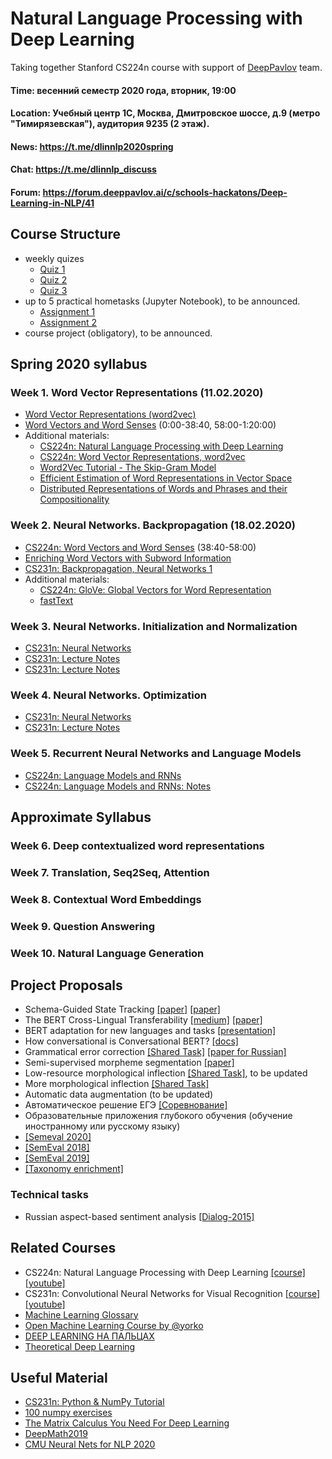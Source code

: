 # Natural Language Processing with Deep Learning
Taking together Stanford CS224n course with support of [DeepPavlov](https://deeppavlov.ai/) team.

#### Time: весенний семестр 2020 года, вторник, 19:00

#### Location: Учебный центр 1С, Москва, Дмитровское шоссе, д.9 (метро "Тимирязевская"), аудитория 9235 (2 этаж).

#### News: https://t.me/dlinnlp2020spring

#### Chat: https://t.me/dlinnlp_discuss

#### Forum: https://forum.deeppavlov.ai/c/schools-hackatons/Deep-Learning-in-NLP/41

## Course Structure

* weekly quizes
  * [Quiz 1](https://forms.gle/2Gjgq1ot1dFhQsNZ7)
  * [Quiz 2](https://forms.gle/1kUsvhcmNt7hXsRh7)
  * [Quiz 3](https://forms.gle/zyxKGxpwLi3FANE16)
* up to 5 practical hometasks (Jupyter Notebook), to be announced.
  * [Assignment 1](https://classroom.github.com/a/lU_lW_7H)
  * [Assignment 2](https://classroom.github.com/a/SvJ6u-QK)
* course project (obligatory), to be announced.

## Spring 2020 syllabus 

### Week 1. Word Vector Representations (11.02.2020)

* [Word Vector Representations (word2vec)](https://youtu.be/8rXD5-xhemo)
* [Word Vectors and Word Senses](https://youtu.be/kEMJRjEdNzM) (0:00-38:40, 58:00-1:20:00)
* Additional materials:
  * [CS224n: Natural Language Processing with Deep Learning](https://youtu.be/OQQ-W_63UgQ)
  * [CS224n: Word Vector Representations, word2vec](https://youtu.be/ERibwqs9p38)
  * [Word2Vec Tutorial - The Skip-Gram Model](http://mccormickml.com/2016/04/19/word2vec-tutorial-the-skip-gram-model)
  * [Efficient Estimation of Word Representations in Vector Space](https://arxiv.org/pdf/1301.3781.pdf)
  * [Distributed Representations of Words and Phrases and their Compositionality](https://arxiv.org/pdf/1310.4546.pdf)
 
### Week 2. Neural Networks. Backpropagation (18.02.2020)
 
 * [CS224n: Word Vectors and Word Senses](https://youtu.be/kEMJRjEdNzM) (38:40-58:00)
 * [Enriching Word Vectors with Subword Information](https://www.mitpressjournals.org/doi/pdfplus/10.1162/tacl_a_00051)
 * [CS231n: Backpropagation, Neural Networks 1](https://youtu.be/i94OvYb6noo)
 * Additional materials:
    * [CS224n: GloVe: Global Vectors for Word Representation](https://youtu.be/ASn7ExxLZws)
    * [fastText](https://youtu.be/CHcExDsDeHU)
    
### Week 3. Neural Networks. Initialization and Normalization
 * [CS231n: Neural Networks](https://www.youtube.com/watch?v=gYpoJMlgyXA)
 * [CS231n: Lecture Notes](http://cs231n.github.io/neural-networks-1)
 * [CS231n: Lecture Notes](http://cs231n.github.io/neural-networks-2)
  
### Week 4. Neural Networks. Optimization

 * [CS231n: Neural Networks](https://www.youtube.com/watch?v=hd_KFJ5ktUc)
 * [CS231n: Lecture Notes](http://cs231n.github.io/neural-networks-3)

### Week 5. Recurrent Neural Networks and Language Models

 * [CS224n: Language Models and RNNs](https://youtu.be/iWea12EAu6U)
 * [CS224n: Language Models and RNNs: Notes](http://web.stanford.edu/class/cs224n/readings/cs224n-2019-notes05-LM_RNN.pdf)
   
## Approximate Syllabus

### Week 6. Deep contextualized word representations

[comment]: <> (1. Deep contextualized word representations, Peters et al., 2018)

[comment]: <> (1. Universal Language Model Fine-tuning for Text Classification, Howard and Ruder, 2018)

[comment]: <> (1. towardsdatascience.com/elmo-helps-to-further-improve-your-word-embeddings-c6ed2c9df95f)

[comment]: <> (1. nlp.fast.ai)

[comment]: <> (1. jalammar.github.io/illustrated-bert)

[comment]: <> (https://youtu.be/Lg6MZw_OOLI)

### Week 7. Translation, Seq2Seq, Attention

[comment]: <> (Для подготовки к нему посмотрите вот эту лекцию cs224n:https://youtu.be/7m6noV5-l1E)

[comment]: <> (https://clck.ru/FQ8gR)

[comment]: <> (https://clck.ru/FS497)

### Week 8. Contextual Word Embeddings

### Week 9. Question Answering

### Week 10. Natural Language Generation

## Project Proposals
 * Schema-Guided State Tracking [[paper]](https://arxiv.org/pdf/1909.05855.pdf) [[paper]](https://arxiv.org/pdf/1910.03544.pdf)
 * The BERT Cross-Lingual Transferability [[medium]](https://towardsdatascience.com/bert-based-cross-lingual-question-answering-with-deeppavlov-704242c2ac6f?source=friends_link&sk=b7aef1c29b8a8f067fe62e3bfbea2292) [[paper]](https://arxiv.org/pdf/1906.01502.pdf)
 * BERT adaptation for new languages and tasks [[presentation]](files/main_Huawei.pdf)
 * How conversational is Conversational BERT? [[docs]](http://docs.deeppavlov.ai/en/master/features/models/bert.html)
 * Grammatical error correction [[Shared Task]](https://www.cl.cam.ac.uk/research/nl/bea2019st) [[paper for Russian]](https://arxiv.org/pdf/1910.00353.pdf)
 * Semi-supervised morpheme segmentation [[paper]](https://www.aclweb.org/anthology/W19-4218.pdf)
 * Low-resource morphological inflection [[Shared Task]](https://sigmorphon.github.io/sharedtasks/2018/), to be updated
 * More morphological inflection [[Shared Task]](https://sigmorphon.github.io/sharedtasks/2020/)
 * Automatic data augmentation (to be updated)
 * Автоматическое решение ЕГЭ [[Соревнование]](https://ai-journey.ru/competitions)
 * Образовательные приложения глубокого обучения (обучение иностранному или русскому языку)
 * [[Semeval 2020]](http://alt.qcri.org/semeval2020/index.php?id=tasks)
 * [[SemEval 2018]](http://alt.qcri.org/semeval2018/index.php?id=tasks)
 * [[SemEval 2019]](http://alt.qcri.org/semeval2019/index.php?id=tasks)
 * [[Taxonomy enrichment]](https://competitions.codalab.org/competitions/22168)

 ### Technical tasks
 * Russian aspect-based sentiment analysis [[Dialog-2015]](http://www.dialog-21.ru/evaluation/2015/sentiment/)
 


## Related Courses
* CS224n: Natural Language Processing with Deep Learning [[course]](http://web.stanford.edu/class/cs224n/) [[youtube]](https://www.youtube.com/playlist?list=PLoROMvodv4rOhcuXMZkNm7j3fVwBBY42z)
* CS231n: Convolutional Neural Networks for Visual Recognition [[course]](http://cs231n.stanford.edu/) [[youtube]](https://www.youtube.com/playlist?list=PL3FW7Lu3i5JvHM8ljYj-zLfQRF3EO8sYv)
* [Machine Learning Glossary](https://clck.ru/FFZ2x)
* [Open Machine Learning Course by @yorko](http://mlcourse.ai)
* [DEEP LEARNING НА ПАЛЬЦАХ](http://dlcourse.ai)
* [Theoretical Deep Learning](https://github.com/deepmipt/tdl4)

## Useful Material
* [CS231n: Python & NumPy Tutorial](https://clck.ru/FKKEy)
* [100 numpy exercises](http://github.com/rougier/numpy-100)
* [The Matrix Calculus You Need For Deep Learning](https://arxiv.org/abs/1802.01528)
* [DeepMath2019](https://www.youtube.com/playlist?list=PLWQvhvMdDChzsThHFe4lYAff3pu2m0v2H)
* [CMU Neural Nets for NLP 2020](https://www.youtube.com/playlist?list=PL8PYTP1V4I8CJ7nMxMC8aXv8WqKYwj-aJ)
